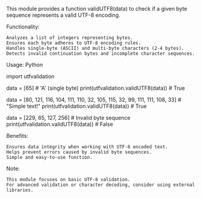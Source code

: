 This module provides a function validUTF8(data) to check if a given byte sequence represents a valid UTF-8 encoding.

Functionality:

    Analyzes a list of integers representing bytes.
    Ensures each byte adheres to UTF-8 encoding rules.
    Handles single-byte (ASCII) and multi-byte characters (2-4 bytes).
    Detects invalid continuation bytes and incomplete character sequences.

Usage:
Python

import utfvalidation

data = [65]  # 'A' (single byte)
print(utfvalidation.validUTF8(data))  # True

data = [80, 121, 116, 104, 111, 110, 32, 105, 115, 32, 99, 111, 111, 108, 33]  # "Simple text!"
print(utfvalidation.validUTF8(data))  # True

data = [229, 65, 127, 256]  # Invalid byte sequence
print(utfvalidation.validUTF8(data))  # False

Benefits:

    Ensures data integrity when working with UTF-8 encoded text.
    Helps prevent errors caused by invalid byte sequences.
    Simple and easy-to-use function.

Note:

    This module focuses on basic UTF-8 validation.
    For advanced validation or character decoding, consider using external libraries.

